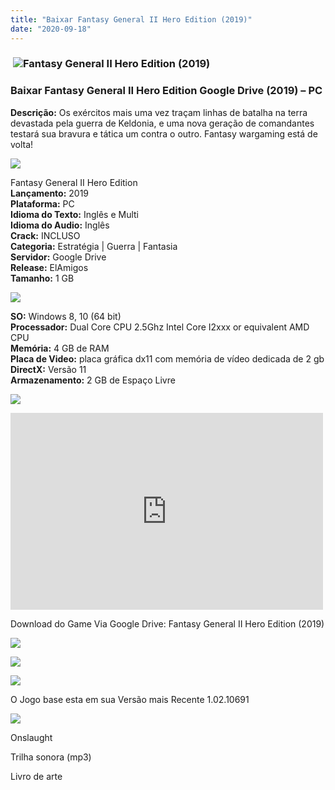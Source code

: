```yaml
---
title: "Baixar Fantasy General II Hero Edition (2019)"
date: "2020-09-18"
---
```


###  ![Fantasy General II Hero Edition (2019)](https://1.bp.blogspot.com/-EWP731SiU20/X2TI-OiiS2I/AAAAAAAAB8A/56UwNIgn-cwyG75dC7M-xJKqq2YSv42pwCNcBGAsYHQ/w229-h320/poster.jpg "Fantasy General II Hero Edition (2019)")

### Baixar Fantasy General II Hero Edition Google Drive (2019) – PC

**Descrição:** Os exércitos mais uma vez traçam linhas de batalha na terra devastada pela guerra de Keldonia, e uma nova geração de comandantes testará sua bravura e tática um contra o outro. Fantasy wargaming está de volta!

![](https://1.bp.blogspot.com/-XIAoZor_ewQ/Xt6k8H1cWZI/AAAAAAAAAi0/oGRR_ah4Rf449lfQQZDiX_22jAu7LLnJACPcBGAYYCw/w400-h50/Bot{3609bd5131d0da293f09833def3bbd020ab4c0214c4260905f4dc32ed0bf05ac}25C3{3609bd5131d0da293f09833def3bbd020ab4c0214c4260905f4dc32ed0bf05ac}25A3o{3609bd5131d0da293f09833def3bbd020ab4c0214c4260905f4dc32ed0bf05ac}2Bde{3609bd5131d0da293f09833def3bbd020ab4c0214c4260905f4dc32ed0bf05ac}2BInforma{3609bd5131d0da293f09833def3bbd020ab4c0214c4260905f4dc32ed0bf05ac}25C3{3609bd5131d0da293f09833def3bbd020ab4c0214c4260905f4dc32ed0bf05ac}25A7{3609bd5131d0da293f09833def3bbd020ab4c0214c4260905f4dc32ed0bf05ac}25C3{3609bd5131d0da293f09833def3bbd020ab4c0214c4260905f4dc32ed0bf05ac}25B5es.jpg)

Fantasy General II Hero Edition  
**Lançamento:** 2019  
**Plataforma:** PC  
**Idioma do Texto:** Inglês e Multi  
**Idioma do Audio:** Inglês  
**Crack:** INCLUSO  
**Categoria:** Estratégia | Guerra | Fantasia  
**Servidor:** Google Drive  
**Release:** ElAmigos  
**Tamanho:** 1 GB

![](https://1.bp.blogspot.com/-h4INo_OBwls/Xt6lEEMpxNI/AAAAAAAAAi4/JjyyoRDYOagV83dzmOlHFitCwsklVMs6ACPcBGAYYCw/w400-h50/Bot{3609bd5131d0da293f09833def3bbd020ab4c0214c4260905f4dc32ed0bf05ac}25C3{3609bd5131d0da293f09833def3bbd020ab4c0214c4260905f4dc32ed0bf05ac}25A3o{3609bd5131d0da293f09833def3bbd020ab4c0214c4260905f4dc32ed0bf05ac}2Bde{3609bd5131d0da293f09833def3bbd020ab4c0214c4260905f4dc32ed0bf05ac}2BRequisitos.jpg)

**SO:** Windows 8, 10 (64 bit)  
**Processador:** Dual Core CPU 2.5Ghz Intel Core I2xxx or equivalent AMD CPU  
**Memória:** 4 GB de RAM  
**Placa de Video:** placa gráfica dx11 com memória de vídeo dedicada de 2 gb  
**DirectX:** Versão 11  
**Armazenamento:** 2 GB de Espaço Livre

![](https://1.bp.blogspot.com/-rcYyVsnA81c/Xt6lZMZ2XiI/AAAAAAAAAjA/1MF2KKFyKSoUtwrodSDJRdpQoMNmnHOhwCPcBGAYYCw/w400-h50/Bot{3609bd5131d0da293f09833def3bbd020ab4c0214c4260905f4dc32ed0bf05ac}25C3{3609bd5131d0da293f09833def3bbd020ab4c0214c4260905f4dc32ed0bf05ac}25A3o{3609bd5131d0da293f09833def3bbd020ab4c0214c4260905f4dc32ed0bf05ac}2Bde{3609bd5131d0da293f09833def3bbd020ab4c0214c4260905f4dc32ed0bf05ac}2BTrailer.jpg)

<iframe allow="accelerometer; autoplay; clipboard-write; encrypted-media; gyroscope; picture-in-picture" allowfullscreen frameborder="0" height="315" src="https://www.youtube.com/embed/1Pi5oodMhOk" width="500"></iframe>

Download do Game Via Google Drive: Fantasy General II Hero Edition (2019)

[![](https://1.bp.blogspot.com/-KEcbu5lXdM0/Xu5yX-HgHDI/AAAAAAAAAsY/bBJ6W14NqC4-Ny_0LiwqQPIkTbYzyURcACPcBGAYYCw/w200-h64/CAPA3.jpg)](https://utorrentmegagames.blogspot.com/p/recomendado.html)

[![](https://1.bp.blogspot.com/-bQ3uLsvpvaM/Xuo85g8-d8I/AAAAAAAAArQ/H8t4Ggx3TKY2VOEZfwvexYtmlFleUa_TwCPcBGAYYCw/s0/Bot{3609bd5131d0da293f09833def3bbd020ab4c0214c4260905f4dc32ed0bf05ac}25C3{3609bd5131d0da293f09833def3bbd020ab4c0214c4260905f4dc32ed0bf05ac}25A3o{3609bd5131d0da293f09833def3bbd020ab4c0214c4260905f4dc32ed0bf05ac}2BGoogle{3609bd5131d0da293f09833def3bbd020ab4c0214c4260905f4dc32ed0bf05ac}2BDrive.jpg)](https://drive.google.com/file/d/1Nxt2vhrRrwLkmV9f-Q2yra6hVC-Xo_gd/view?usp=sharing)

![](https://1.bp.blogspot.com/-CKOPgKMHSCw/Xt6pGtUOwjI/AAAAAAAAAjY/zHwjL-_BlP8TQZnzb-2EXBS16bGihpMuACPcBGAYYCw/w400-h43/Conte{3609bd5131d0da293f09833def3bbd020ab4c0214c4260905f4dc32ed0bf05ac}25C3{3609bd5131d0da293f09833def3bbd020ab4c0214c4260905f4dc32ed0bf05ac}25BAdo{3609bd5131d0da293f09833def3bbd020ab4c0214c4260905f4dc32ed0bf05ac}2Bprincipal.jpg)

O Jogo base esta em sua Versão mais Recente 1.02.10691

![](https://1.bp.blogspot.com/-UGXgz5_D260/Xt6pIAL2JoI/AAAAAAAAAjc/_VnT3GuyOckKn31b2f_6ucXooESqa3cHwCPcBGAYYCw/w400-h43/Conte{3609bd5131d0da293f09833def3bbd020ab4c0214c4260905f4dc32ed0bf05ac}25C3{3609bd5131d0da293f09833def3bbd020ab4c0214c4260905f4dc32ed0bf05ac}25BAdo{3609bd5131d0da293f09833def3bbd020ab4c0214c4260905f4dc32ed0bf05ac}2BExtra.jpg)

Onslaught

Trilha sonora (mp3)

Livro de arte
